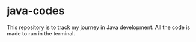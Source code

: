 # java-codes
This repository is to track my journey in Java development. All the code is made to run in the terminal.
